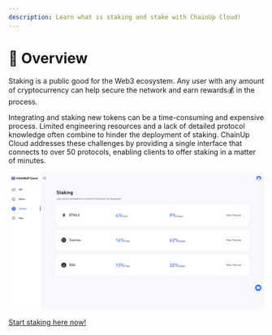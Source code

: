 ```yaml
---
description: Learn what is staking and stake with ChainUp Cloud!
---
```


# 📘 Overview

Staking is a public good for the Web3 ecosystem. Any user with any amount of cryptocurrency can help secure the network and earn rewards:moneybag: in the process.

Integrating and staking new tokens can be a time-consuming and expensive process. Limited engineering resources and a lack of detailed protocol knowledge often combine to hinder the deployment of staking. ChainUp Cloud addresses these challenges by providing a single interface that connects to over 50 protocols, enabling clients to offer staking in a matter of minutes.

![Staking](<../.gitbook/assets/chainupcloud stake.PNG>)

[Start staking here now!](https://app.chainupcloud.com/staking)
